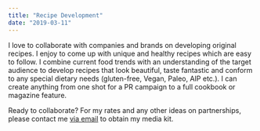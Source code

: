 ```yaml
---
title: "Recipe Development"
date: "2019-03-11"
---
```


I love to collaborate with companies and brands on developing original recipes. I enjoy to come up with unique and healthy recipes which are easy to follow. I combine current food trends with an understanding of the target audience to develop recipes that look beautiful, taste fantastic and conform to any special dietary needs (gluten-free, Vegan, Paleo, AIP etc.). I can create anything from one shot for a PR campaign to a full cookbook or magazine feature.

Ready to collaborate? For my rates and any other ideas on partnerships, please contact me [via email](mailto:wildblendco@gmail.com) to obtain my media kit.
